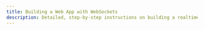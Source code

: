 ```yaml
---
title: Building a Web App with WebSockets
description: Detailed, step-by-step instructions on building a realtime web app with WebSockets and Node.js - an interactive cursor position-sharing demo
---
```





